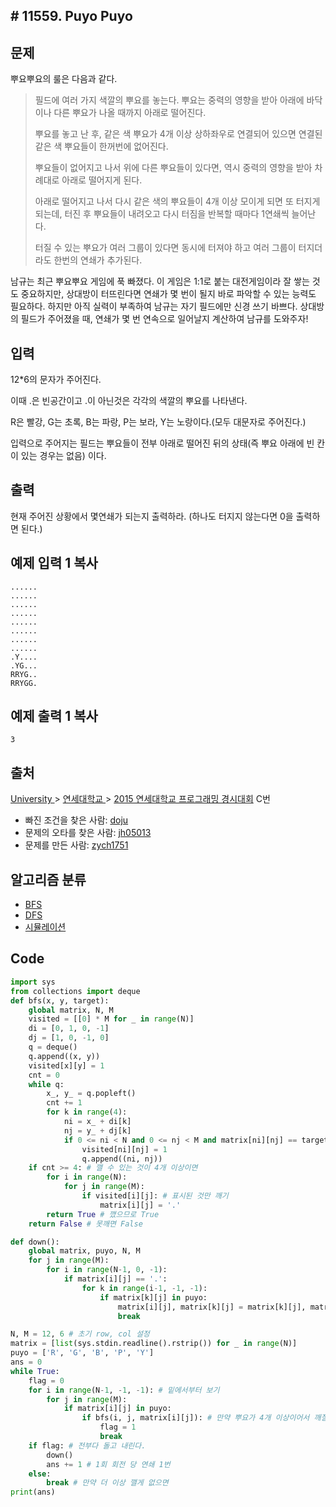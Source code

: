 ## # 11559. Puyo Puyo

## 문제

뿌요뿌요의 룰은 다음과 같다.

> 필드에 여러 가지 색깔의 뿌요를 놓는다. 뿌요는 중력의 영향을 받아 아래에 바닥이나 다른 뿌요가 나올 때까지 아래로 떨어진다.
>
> 뿌요를 놓고 난 후, 같은 색 뿌요가 4개 이상 상하좌우로 연결되어 있으면 연결된 같은 색 뿌요들이 한꺼번에 없어진다.
>
> 뿌요들이 없어지고 나서 위에 다른 뿌요들이 있다면, 역시 중력의 영향을 받아 차례대로 아래로 떨어지게 된다.
>
> 아래로 떨어지고 나서 다시 같은 색의 뿌요들이 4개 이상 모이게 되면 또 터지게 되는데, 터진 후 뿌요들이 내려오고 다시 터짐을 반복할 때마다 1연쇄씩 늘어난다.
>
> 터질 수 있는 뿌요가 여러 그룹이 있다면 동시에 터져야 하고 여러 그룹이 터지더라도 한번의 연쇄가 추가된다.

남규는 최근 뿌요뿌요 게임에 푹 빠졌다. 이 게임은 1:1로 붙는 대전게임이라 잘 쌓는 것도 중요하지만, 상대방이 터뜨린다면 연쇄가 몇 번이 될지 바로 파악할 수 있는 능력도 필요하다. 하지만 아직 실력이 부족하여 남규는 자기 필드에만 신경 쓰기 바쁘다. 상대방의 필드가 주어졌을 때, 연쇄가 몇 번 연속으로 일어날지 계산하여 남규를 도와주자!

## 입력

12*6의 문자가 주어진다.

이때 .은 빈공간이고 .이 아닌것은 각각의 색깔의 뿌요를 나타낸다.

R은 빨강, G는 초록, B는 파랑, P는 보라, Y는 노랑이다.(모두 대문자로 주어진다.)

입력으로 주어지는 필드는 뿌요들이 전부 아래로 떨어진 뒤의 상태(즉 뿌요 아래에 빈 칸이 있는 경우는 없음) 이다.

## 출력

현재 주어진 상황에서 몇연쇄가 되는지 출력하라. (하나도 터지지 않는다면 0을 출력하면 된다.)

## 예제 입력 1 복사

```
......
......
......
......
......
......
......
......
.Y....
.YG...
RRYG..
RRYGG.
```

## 예제 출력 1 복사

```
3
```

## 출처

[University ](https://www.acmicpc.net/category/5)> [연세대학교 ](https://www.acmicpc.net/category/334)> [2015 연세대학교 프로그래밍 경시대회](https://www.acmicpc.net/category/detail/1419) C번

- 빠진 조건을 찾은 사람: [doju](https://www.acmicpc.net/user/doju)
- 문제의 오타를 찾은 사람: [jh05013](https://www.acmicpc.net/user/jh05013)
- 문제를 만든 사람: [zych1751](https://www.acmicpc.net/user/zych1751)

## 알고리즘 분류

- [BFS](https://www.acmicpc.net/problem/tag/BFS)
- [DFS](https://www.acmicpc.net/problem/tag/DFS)
- [시뮬레이션](https://www.acmicpc.net/problem/tag/시뮬레이션)

## Code

```python
import sys
from collections import deque
def bfs(x, y, target):
    global matrix, N, M
    visited = [[0] * M for _ in range(N)]
    di = [0, 1, 0, -1]
    dj = [1, 0, -1, 0]
    q = deque()
    q.append((x, y))
    visited[x][y] = 1
    cnt = 0
    while q:
        x_, y_ = q.popleft()
        cnt += 1
        for k in range(4):
            ni = x_ + di[k]
            nj = y_ + dj[k]
            if 0 <= ni < N and 0 <= nj < M and matrix[ni][nj] == target and visited[ni][nj] == 0:
                visited[ni][nj] = 1
                q.append((ni, nj))
    if cnt >= 4: # 깰 수 있는 것이 4개 이상이면
        for i in range(N):
            for j in range(M):
                if visited[i][j]: # 표시된 것만 깨기
                    matrix[i][j] = '.'
        return True # 깼으므로 True
    return False # 못깨면 False

def down():
    global matrix, puyo, N, M
    for j in range(M):
        for i in range(N-1, 0, -1):
            if matrix[i][j] == '.':
                for k in range(i-1, -1, -1):
                    if matrix[k][j] in puyo:
                        matrix[i][j], matrix[k][j] = matrix[k][j], matrix[i][j]
                        break

N, M = 12, 6 # 초기 row, col 설정
matrix = [list(sys.stdin.readline().rstrip()) for _ in range(N)]
puyo = ['R', 'G', 'B', 'P', 'Y']
ans = 0
while True:
    flag = 0
    for i in range(N-1, -1, -1): # 밑에서부터 보기
        for j in range(M):
            if matrix[i][j] in puyo:
                if bfs(i, j, matrix[i][j]): # 만약 뿌요가 4개 이상이어서 깨질 경우
                    flag = 1
                    break
    if flag: # 전부다 돌고 내린다.
        down()
        ans += 1 # 1회 회전 당 연쇄 1번
    else:
        break # 만약 더 이상 깰게 없으면
print(ans)
```

